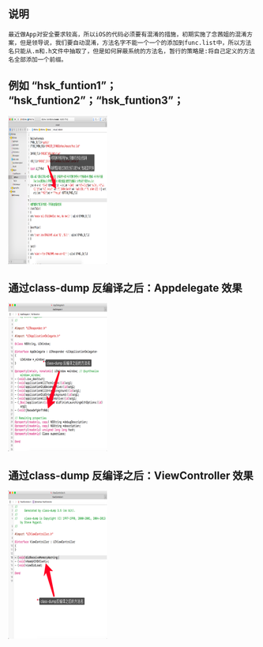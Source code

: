 ## 说明
    最近做App对安全要求较高，所以iOS的代码必须要有混淆的措施，初期实施了念茜姐的混淆方案，但是领导说，我们要自动混淆，方法名字不能一个一个的添加到func.list中，所以方法名只能从.m和.h文件中抽取了，但是如何屏蔽系统的方法名，暂行的策略是:将自己定义的方法名全部添加一个前缀。

##  例如 “hsk_funtion1”； “hsk_funtion2”；“hsk_funtion3”；
<img src="https://github.com/AidyBao/BMQConfuse/blob/master/Resoure/1.png" width=200px height=300px></img>

## 通过class-dump 反编译之后：Appdelegate 效果
<img src="https://github.com/AidyBao/BMQConfuse/blob/master/Resoure/2.png" width=200px height=300px></img>

## 通过class-dump 反编译之后：ViewController 效果
<img src="https://github.com/AidyBao/BMQConfuse/blob/master/Resoure/3.png" width=200px height=300px></img>

